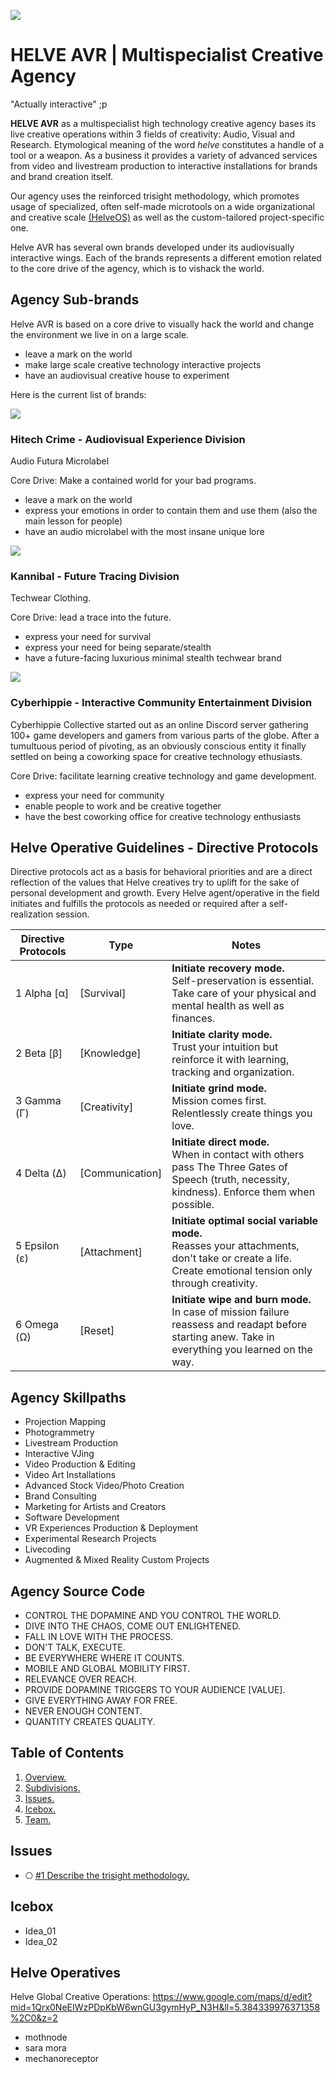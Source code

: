 ![](/assets/readme_visuals/helveavr_dark.png)

<a name="overview"></a>
# HELVE AVR | Multispecialist Creative Agency  

"Actually interactive" ;p

**HELVE AVR** as a multispecialist high technology creative agency bases its live creative operations within 3 fields of creativity: Audio, Visual and Research. Etymological meaning of the word *helve* constitutes a handle of a tool or a weapon. As a business it provides a variety of advanced services from video and livestream production to interactive installations for brands and brand creation itself. 

Our agency uses the reinforced trisight methodology, which promotes usage of specialized, often self-made microtools on a wide organizational and creative scale [(HelveOS)](https://github.com/HELVE/helveOS) as well as the custom-tailored project-specific one.

Helve AVR has several own brands developed under its audiovisually interactive wings. Each of the brands represents a different emotion related to the core drive of the agency, which is to vishack the world.

<a name="divisions"></a>
## Agency Sub-brands

Helve AVR is based on a core drive to visually hack the world and change the environment we live in on a large scale.
- leave a mark on the world
- make large scale creative technology interactive projects
- have an audiovisual creative house to experiment

Here is the current list of brands:

![](assets/readme_visuals/example-dual-gallery.png)

### **Hitech Crime - Audiovisual Experience Division** 

Audio Futura Microlabel 

Core Drive: Make a contained world for your bad programs.
- leave a mark on the world
- express your emotions in order to contain them and use them (also the main lesson for people)
- have an audio microlabel with the most insane unique lore

![](assets/readme_visuals/example-dual-gallery.png)

### **Kannibal - Future Tracing Division** 

Techwear Clothing. 

Core Drive: lead a trace into the future.
- express your need for survival
- express your need for being separate/stealth
- have a future-facing luxurious minimal stealth techwear brand

![](assets/readme_visuals/example-dual-gallery.png)

### **Cyberhippie - Interactive Community Entertainment Division**

Cyberhippie Collective started out as an online Discord server gathering 100+ game developers and gamers from various parts of the globe. After a tumultuous period of pivoting, as an obviously conscious entity it finally settled on being a coworking space for creative technology ethusiasts.

Core Drive: facilitate learning creative technology and game development.

- express your need for community
- enable people to work and be creative together
- have the best coworking office for creative technology enthusiasts

## Helve Operative Guidelines - Directive Protocols

Directive protocols act as a basis for behavioral priorities and are a direct reflection of the values that Helve creatives try to uplift for the sake of personal development and growth. Every Helve agent/operative in the field initiates and fulfills the protocols as needed or required after a self-realization session. 

Directive Protocols | Type | Notes
------------ | ------------- | -------------
1 Alpha [α] | [Survival] | **Initiate recovery mode.** <br> Self-preservation is essential. Take care of your physical and mental health as well as finances.
2 Beta [β] | [Knowledge] | **Initiate clarity mode.** <br> Trust your intuition but reinforce it with learning, tracking and organization. 
3 Gamma (Γ) | [Creativity] | **Initiate grind mode.** <br> Mission comes first. Relentlessly create things you love.
4 Delta (Δ) | [Communication] | **Initiate direct mode.** <br> When in contact with others pass The Three Gates of Speech (truth, necessity, kindness). Enforce them when possible.
5 Epsilon (ε) | [Attachment] | **Initiate optimal social variable mode.** <br> Reasses your attachments, don't take or create a life. Create emotional tension only through creativity.
6 Omega (Ω) | [Reset] | **Initiate wipe and burn mode.** <br> In case of mission failure reassess and readapt before starting anew. Take in everything you learned on the way.

## Agency Skillpaths

* Projection Mapping
* Photogrammetry
* Livestream Production
* Interactive VJing
* Video Production & Editing 
* Video Art Installations
* Advanced Stock Video/Photo Creation 
* Brand Consulting 
* Marketing for Artists and Creators 
* Software Development
* VR Experiences Production & Deployment
* Experimental Research Projects
* Livecoding
* Augmented & Mixed Reality Custom Projects

## Agency Source Code

* CONTROL THE DOPAMINE AND YOU CONTROL THE WORLD.
* DIVE INTO THE CHAOS, COME OUT ENLIGHTENED.
* FALL IN LOVE WITH THE PROCESS.
* DON'T TALK, EXECUTE.
* BE EVERYWHERE WHERE IT COUNTS.
* MOBILE AND GLOBAL MOBILITY FIRST.
* RELEVANCE OVER REACH.
* PROVIDE DOPAMINE TRIGGERS TO YOUR AUDIENCE [VALUE].
* GIVE EVERYTHING AWAY FOR FREE.
* NEVER ENOUGH CONTENT.
* QUANTITY CREATES QUALITY.


## Table of Contents
1. [Overview.](#overview)
2. [Subdivisions.](#divisions)
3. [Issues.](#issues)
4. [Icebox.](#icebox)
7. [Team.](#team)

<a name="issues"></a>
## Issues
+ ⎔ [#1 Describe the trisight methodology.](https://github.com/HELVE/helve-intro/issues/1)

<a name="icebox"></a>
## Icebox
+ Idea_01
+ Idea_02

<a name="team"></a>
## Helve Operatives
Helve Global Creative Operations: https://www.google.com/maps/d/edit?mid=1Qrx0NeEIWzPDpKbW6wnGU3gymHyP_N3H&ll=5.384339976371358%2C0&z=2

+ mothnode
+ sara mora
+ mechanoreceptor

